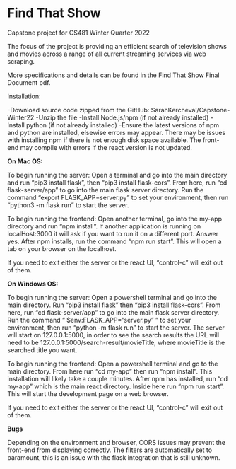 # Find That Show
Capstone project for CS481 Winter Quarter 2022

The focus of the project is providing an efficient search of television shows and movies across a range of all current streaming services via web scraping.

More specifications and details can be found in the Find That Show Final Document pdf.

Installation:

-Download source code zipped from the GitHub: SarahKercheval/Capstone-Winter22
-Unzip the file
-Install Node.js/npm (if not already installed)
-Install python (if not already installed)
-Ensure the latest versions of npm and python are installed, elsewise errors may appear.
    There may be issues with installing npm if there is not enough disk space available.
    The front-end may compile with errors if the react version is not updated.
    
**On Mac OS:**

To begin running the server: Open a terminal and go into the main directory and run “pip3 install flask”, then “pip3 install flask-cors”. From here, run “cd flask-server/app” to go into the main flask server directory. Run the command “export FLASK_APP=server.py” to set your environment, then run “python3 -m flask run” to start the server.

To begin running the frontend: Open another terminal, go into the my-app directory and run “npm install”. If another application is running on localHost:3000 it will ask if you want to run it on a different port. Answer yes. After npm installs, run the command “npm run start”. This will open a tab on your browser on the localhost.

If you need to exit either the server or the react UI, “control-c” will exit out of them.

**On Windows OS:**

To begin running the server: Open a powershell terminal and go into the main directory. Run “pip3 install flask” then “pip3 install flask-cors”. From here, run “cd flask-server/app” to go into the main flask server directory. Run the command “ $env:FLASK_APP=”server.py” ” to set your environment, then run “python -m flask run” to start the server. The server will start on 127.0.0.1:5000, in order to see the search results the URL will need to be 127.0.0.1:5000/search-result/movieTitle, where movieTitle is the searched title you want.

To begin running the frontend: Open a powershell terminal and go to the main directory. From here run “cd my-app” then run “npm install”. This installation will likely take a couple minutes. After npm has installed, run “cd my-app” which is the main react directory. Inside here run “npm run start”. This will start the development page on a web browser.

If you need to exit either the server or the react UI, “control-c” will exit out of them.

**Bugs**

Depending on the environment and browser, CORS issues may prevent the front-end from displaying correctly.
The filters are automatically set to paramount, this is an issue with the flask integration that is still unknown.
